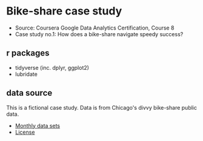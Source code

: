 # Bike-share case study
- Source: Coursera Google Data Analytics Certification, Course 8
- Case study no.1: How does a bike-share navigate speedy success?

## r packages
- tidyverse (inc. dplyr, ggplot2)
- lubridate

## data source
This is a fictional case study. Data is from Chicago's divvy bike-share public data. 

- [Monthly data sets](https://divvy-tripdata.s3.amazonaws.com/index.html)
- [License](https://www.divvybikes.com/data-license-agreement)



